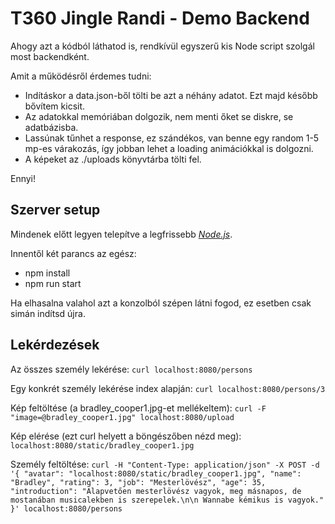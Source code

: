 # T360 Jingle Randi - Demo Backend

Ahogy azt a kódból láthatod is, rendkívül egyszerű kis Node script szolgál most backendként. 

Amit a működésről érdemes tudni:
* Indításkor a data.json-ből tölti be azt a néhány adatot. Ezt majd később bővítem kicsit.
* Az adatokkal memóriában dolgozik, nem menti őket se diskre, se adatbázisba. 
* Lassúnak tűnhet a response, ez szándékos, van benne egy random 1-5 mp-es várakozás, így jobban lehet a loading animációkkal is dolgozni.
* A képeket az ./uploads könyvtárba tölti fel. 

Ennyi!

## Szerver setup

Mindenek előtt legyen telepítve a legfrissebb [*Node.js*](https://nodejs.org/en/). 

Innentől két parancs az egész:
* npm install
* npm run start

Ha elhasalna valahol azt a konzolból szépen látni fogod, ez esetben csak simán indítsd újra.

## Lekérdezések

Az összes személy lekérése:
`curl localhost:8080/persons`

Egy konkrét személy lekérése index alapján: 
`curl localhost:8080/persons/3`

Kép feltöltése (a bradley_cooper1.jpg-et mellékeltem):
`curl -F "image=@bradley_cooper1.jpg" localhost:8080/upload`

Kép elérése (ezt curl helyett a böngészőben nézd meg):
`localhost:8080/static/bradley_cooper1.jpg`

Személy feltöltése:
`curl -H "Content-Type: application/json" -X POST -d '{
        "avatar": "localhost:8080/static/bradley_cooper1.jpg",
        "name": "Bradley",
        "rating": 3,
        "job": "Mesterlövész",
        "age": 35,
        "introduction": "Alapvetően mesterlövész vagyok, meg másnapos, de mostanában musicalekben is szerepelek.\n\n Wannabe kémikus is vagyok."
}' localhost:8080/persons`